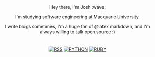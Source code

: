 <div align="center">
 Hey there, I'm Josh :wave:
 
 I'm studying software engineering at Macquarie University.

I write blogs sometimes, I'm a huge fan of @latex markdown, and I'm always willing to talk open source :)
 <h1></h1>

[![RSS](https://img.shields.io/badge/RSS-FFA500?style=for-the-badge&logo=rss&logoColor=white)](https://joshuadrose.github.io/feeds/all.atom.xml)
[![PYTHON](https://img.shields.io/badge/Python-3776AB?style=for-the-badge&logo=python&logoColor=white)](https://github.com/JoshuaDRose?tab=repositories&q=&type=&language=python&sort=stargazers)
[![RUBY](https://img.shields.io/badge/Ruby-CC342D?style=for-the-badge&logo=ruby&logoColor=white)](https://github.com/JoshuaDRose?tab=repositories&q=&type=&language=ruby&sort=stargazers)
